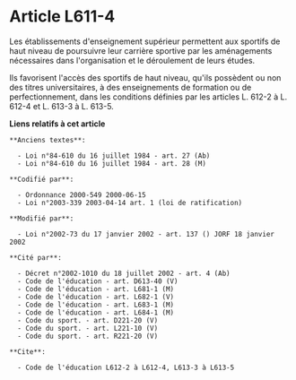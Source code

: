 # Article L611-4

Les établissements d'enseignement supérieur permettent aux sportifs de haut niveau de poursuivre leur carrière sportive par
les aménagements nécessaires dans l'organisation et le déroulement de leurs études.

Ils favorisent l'accès des sportifs de haut niveau, qu'ils possèdent ou non des titres universitaires, à des enseignements de
formation ou de perfectionnement, dans les conditions définies par les articles L. 612-2 à L. 612-4 et L. 613-3 à L. 613-5.

**Liens relatifs à cet article**

	**Anciens textes**:

	  - Loi n°84-610 du 16 juillet 1984 - art. 27 (Ab)
	  - Loi n°84-610 du 16 juillet 1984 - art. 28 (M)

	**Codifié par**:

	  - Ordonnance 2000-549 2000-06-15
	  - Loi n°2003-339 2003-04-14 art. 1 (loi de ratification)

	**Modifié par**:

	  - Loi n°2002-73 du 17 janvier 2002 - art. 137 () JORF 18 janvier 2002

	**Cité par**:

	  - Décret n°2002-1010 du 18 juillet 2002 - art. 4 (Ab)
	  - Code de l'éducation - art. D613-40 (V)
	  - Code de l'éducation - art. L681-1 (M)
	  - Code de l'éducation - art. L682-1 (V)
	  - Code de l'éducation - art. L683-1 (M)
	  - Code de l'éducation - art. L684-1 (M)
	  - Code du sport. - art. D221-20 (V)
	  - Code du sport. - art. L221-10 (V)
	  - Code du sport. - art. R221-20 (V)

	**Cite**:

	  - Code de l'éducation L612-2 à L612-4, L613-3 à L613-5
